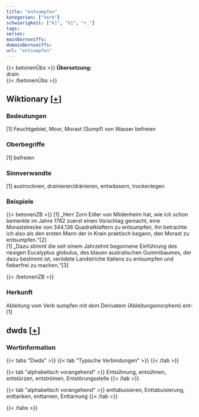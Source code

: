 ```yaml
---
title: "entsumpfen"
kategorien: ["Verb"]
schwierigkeit: ["k1", "h1", "r_"]
tags:
series:
mainDornseiffs:
domainDornseiffs:
url: "entsumpfen"
---
```


{{< betonenÜbs >}}
**Übersetzung:**  
drain  
{{< /betonenÜbs >}}

## Wiktionary [[+](https://de.wiktionary.org/wiki/entsumpfen)]

### Bedeutungen
[1] Feuchtgebiet, Moor, Morast (Sumpf) von Wasser befreien  

### Oberbegriffe
[1] befreien  

### Sinnverwandte
[1] austrocknen, drainieren/dränieren, entwässern, trockenlegen  

### Beispiele
{{< betonenZB >}}
[1] „Herr Zorn Edler von Mildenheim hat, wie ich schon bemerkte im Jahre 1762 zuerst einen Vorschlag gemacht, eine Moraststrecke von 344,136 Quadratklaftern zu entsumpfen, ihn betrachte ich also als den ersten Mann der in Krain praktisch begann, den Morast zu entsumpfen.“[2]  
[1] „Dazu stimmt die seit einem Jahrzehnt begonnene Einführung des riesigen Eucalyptus globulus, des blauen australischen Gummibaumes, der dazu bestimmt ist, verödete Landstriche Italiens zu entsumpfen und fieberfrei zu machen.“[3]  

{{< /betonenZB >}}
### Herkunft
Ableitung vom Verb sumpfen mit dem Derivatem (Ableitungsmorphem) ent-[1]  



## dwds [[+](https://www.dwds.de/wb/entsumpfen)]

### Wortinformation
{{< tabs "Dwds" >}}
{{< tab "Typische Verbindungen" >}}
{{< /tab >}}

{{< tab "alphabetisch vorangehend" >}}
Entsühnung, entsühnen, entstürzen, entströmen, Entstörungsstelle
{{< /tab >}}

{{< tab "alphabetisch vorangehend" >}}
enttabuisieren, Enttabuisierung, enttanken, enttarnen, Enttarnung
{{< /tab >}}

{{< /tabs >}}

